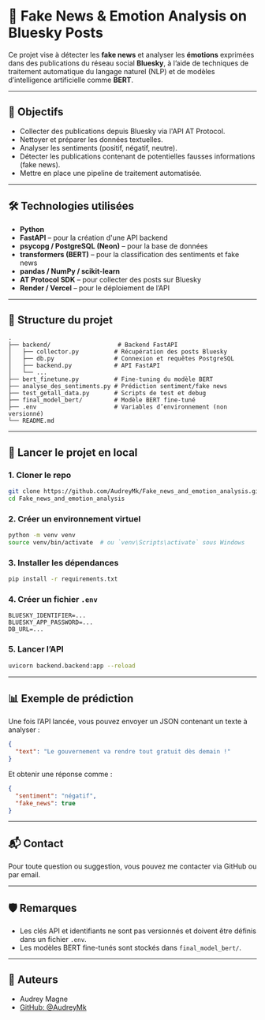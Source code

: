 # 🧠 Fake News & Emotion Analysis on Bluesky Posts

Ce projet vise à détecter les **fake news** et analyser les **émotions** exprimées dans des publications du réseau social **Bluesky**, à l’aide de techniques de traitement automatique du langage naturel (NLP) et de modèles d’intelligence artificielle comme **BERT**.

---

## 📌 Objectifs

- Collecter des publications depuis Bluesky via l'API AT Protocol.
- Nettoyer et préparer les données textuelles.
- Analyser les sentiments (positif, négatif, neutre).
- Détecter les publications contenant de potentielles fausses informations (fake news).
- Mettre en place une pipeline de traitement automatisée.

---

## 🛠️ Technologies utilisées

- **Python**
- **FastAPI** – pour la création d'une API backend
- **psycopg / PostgreSQL (Neon)** – pour la base de données
- **transformers (BERT)** – pour la classification des sentiments et fake news
- **pandas / NumPy / scikit-learn**
- **AT Protocol SDK** – pour collecter des posts sur Bluesky
- **Render / Vercel** – pour le déploiement de l’API

---

## 📂 Structure du projet

```
.
├── backend/                   # Backend FastAPI
│   ├── collector.py          # Récupération des posts Bluesky
│   ├── db.py                 # Connexion et requêtes PostgreSQL
│   ├── backend.py            # API FastAPI
│   └── ...
├── bert_finetune.py          # Fine-tuning du modèle BERT
├── analyse_des_sentiments.py # Prédiction sentiment/fake news
├── test_getall_data.py       # Scripts de test et debug
├── final_model_bert/         # Modèle BERT fine-tuné
├── .env                      # Variables d’environnement (non versionné)
└── README.md
```

---

## 🚀 Lancer le projet en local

### 1. Cloner le repo

```bash
git clone https://github.com/AudreyMk/Fake_news_and_emotion_analysis.git
cd Fake_news_and_emotion_analysis
```

### 2. Créer un environnement virtuel

```bash
python -m venv venv
source venv/bin/activate  # ou `venv\Scripts\activate` sous Windows
```

### 3. Installer les dépendances

```bash
pip install -r requirements.txt
```

### 4. Créer un fichier `.env`

```env
BLUESKY_IDENTIFIER=...
BLUESKY_APP_PASSWORD=...
DB_URL=...
```

### 5. Lancer l’API

```bash
uvicorn backend.backend:app --reload
```

---

## 📊 Exemple de prédiction

Une fois l’API lancée, vous pouvez envoyer un JSON contenant un texte à analyser :

```json
{
  "text": "Le gouvernement va rendre tout gratuit dès demain !"
}
```

Et obtenir une réponse comme :

```json
{
  "sentiment": "négatif",
  "fake_news": true
}
```

---

## 📬 Contact

Pour toute question ou suggestion, vous pouvez me contacter via GitHub ou par email.

---

## 🛡️ Remarques

- Les clés API et identifiants ne sont pas versionnés et doivent être définis dans un fichier `.env`.
- Les modèles BERT fine-tunés sont stockés dans `final_model_bert/`.

---

## 📖 Auteurs

- Audrey Magne  
- [GitHub: @AudreyMk](https://github.com/AudreyMk)

